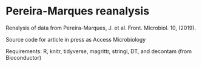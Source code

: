 # Pereira-Marques reanalysis
Renalysis of data from Pereira-Marques, J. et al. Front. Microbiol. 10, (2019).

Source code for article in press as Access Microbiology

Requirements: R, knitr, tidyverse, magrittr, stringi, DT, and decontam (from Bioconductor)
